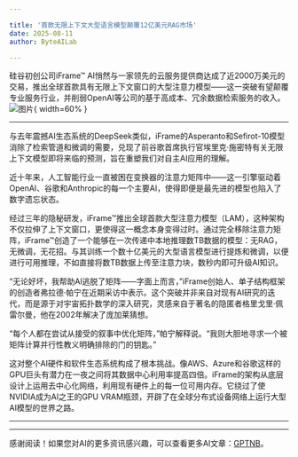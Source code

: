 ```yaml
---

title: '首款无限上下文大型语言模型颠覆12亿美元RAG市场'
date: 2025-08-11
author: ByteAILab

---
```


硅谷初创公司iFrame™ AI悄然与一家领先的云服务提供商达成了近2000万美元的交易，推出全球首款具有无限上下文窗口的大型注意力模型——这一突破有望颠覆专业服务行业，并削弱OpenAI等公司的基于高成本、冗余数据检索服务的收入。![图片](https://ai-techpark.com/wp-content/uploads/First.jpg){ width=60% }

---
 

与去年震撼AI生态系统的DeepSeek类似，iFrame的Asperanto和Sefirot-10模型消除了检索管道和微调的需要，兑现了前谷歌首席执行官埃里克·施密特有关无限上下文模型即将来临的预测，旨在重塑我们对自主AI应用的理解。

近十年来，人工智能行业一直被困在变换器的注意力矩阵中——这一引擎驱动着OpenAI、谷歌和Anthropic的每一个主要AI，使得即便是最先进的模型也陷入了数字遗忘状态。

经过三年的隐秘研发，iFrame™推出全球首款大型注意力模型（LAM），这种架构不仅拉伸了上下文窗口，更使得这一概念本身变得过时。通过完全移除注意力矩阵，iFrame™创造了一个能够在一次传递中本地推理数TB数据的模型：无RAG，无微调，无花招。与其训练一个数十亿美元的大型语言模型进行提炼和微调，以便进行可用推理，不如直接将数TB数据上传至注意力块，数秒内即可升级AI知识。

“无论好坏，我帮助AI逃脱了矩阵——字面上而言，”iFrame创始人、单子结构框架的创造者弗拉德·帕宁在近期采访中表示。这个突破并非来自对现有AI研究的迭代，而是源于对宇宙拓扑数学的深入研究，灵感来自于著名的隐匿者格里戈里·佩雷尔曼，他在2002年解决了庞加莱猜想。

“每个人都在尝试从接受的叙事中优化矩阵，”帕宁解释说。“我则大胆地寻求一个被矩阵计算并行性教义明确排除的门的钥匙。”

这对整个AI硬件和软件生态系统构成了根本挑战。像AWS、Azure和谷歌这样的GPU巨头有潜力在一夜之间将其数据中心利用率提高四倍。iFrame的架构从底层设计上运用去中心化网络，利用现有硬件上的每一位可用内存。它绕过了使NVIDIA成为AI之王的GPU VRAM瓶颈，开辟了在全球分布式设备网络上运行大型AI模型的世界之路。

---
---
感谢阅读！如果您对AI的更多资讯感兴趣，可以查看更多AI文章：[GPTNB](https://gptnb.com)。